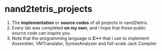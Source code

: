 # nand2tetris_projects

1. The **implementation** or **source codes** of all projects in nand2tetris.
2. Every lab was completed **on my own**, and i hope that these public source code can inspire you.
3. Note that the programming language is **C++** that i use to implement Assembler, VMTranslator, SyntaxAnalyzer and full-scale Jack Compiler
